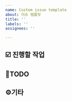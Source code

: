 ```yaml
---
name: Custom issue template
about: 이슈 템플릿
title: ''
labels: ''
assignees: ''

---
```


## **☑️ 진행할 작업**

## **📝TODO**

## **⚙️기타**

